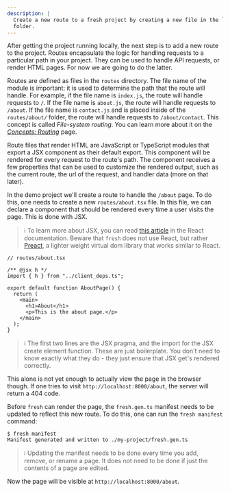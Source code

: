 ```yaml
---
description: |
  Create a new route to a fresh project by creating a new file in the `routes/`
  folder. 
---
```


After getting the project running locally, the next step is to add a new route
to the project. Routes encapsulate the logic for handling requests to a
particular path in your project. They can be used to handle API requests, or
render HTML pages. For now we are going to do the latter.

Routes are defined as files in the `routes` directory. The file name of the
module is important: it is used to determine the path that the route will
handle. For example, if the file name is `index.js`, the route will handle
requests to `/`. If the file name is `about.js`, the route will handle requests
to `/about`. If the file name is `contact.js` and is placed inside of the
`routes/about/` folder, the route will handle requests to `/about/contact`. This
concept is called _File-system routing_. You can learn more about it on the
[_Concepts: Routing_][concepts-routing] page.

Route files that render HTML are JavaScript or TypeScript modules that export a
JSX component as their default export. This component will be rendered for every
request to the route's path. The component receives a few properties that can be
used to customize the rendered output, such as the current route, the url of the
request, and handler data (more on that later).

In the demo project we'll create a route to handle the `/about` page. To do
this, one needs to create a new `routes/about.tsx` file. In this file, we can
declare a component that should be rendered every time a user visits the page.
This is done with JSX.

> ℹ️ To learn more about JSX, you can read [this article][jsx] in the React
> documentation. Beware that `fresh` does not use React, but rather
> [Preact][preact], a lighter weight virtual dom library that works similar to
> React.

```tsx
// routes/about.tsx

/** @jsx h */
import { h } from "../client_deps.ts";

export default function AboutPage() {
  return (
    <main>
      <h1>About</h1>
      <p>This is the about page.</p>
    </main>
  );
}
```

> ℹ️ The first two lines are the JSX pragma, and the import for the JSX create
> element function. These are just boilerplate. You don't need to know exactly
> what they do - they just ensure that JSX get's rendered correctly.

This alone is not yet enough to actually view the page in the browser though. If
one tries to visit `http://localhost:8000/about`, the server will return a 404
code.

Before `fresh` can render the page, the `fresh.gen.ts` manifest needs to be
updated to reflect this new route. To do this, one can run the `fresh manifest`
command:

```
$ fresh manifest
Manifest generated and written to ./my-project/fresh.gen.ts
```

> ℹ️ Updating the manifest needs to be done every time you add, remove, or
> rename a page. It does not need to be done if just the contents of a page are
> edited.

Now the page will be visible at `http://localhost:8000/about`.

<!-- You can find more in depth information about routes on the
[_Concepts: Routes_][concepts-routes] documentation page page. The following
pages in the _Getting Started_ guide will also explain more features of routes. -->

[concepts-routing]: /docs/concepts/routing
[jsx]: https://reactjs.org/docs/introducing-jsx.html
[preact]: https://preactjs.com/

<!-- [concepts-routes]: /docs/concepts/routes -->

